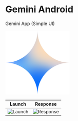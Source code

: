 # Gemini Android
 Gemini App (Simple UI)

<img src="https://github.com/gy6543721/GeminiAndroid/blob/main/app/src/main/res/icon.png" height="200"/>

Launch | Response
:--: | :--:
<img width="271" alt="Launch" src="https://github.com/gy6543721/GeminiAndroid/assets/46208481/9185036a-8177-4c22-9a88-a712a1c1e186"> | <img width="271" alt="Response" src="https://github.com/gy6543721/GeminiAndroid/assets/46208481/89afb608-319c-4f06-b7d5-70a43c8e1c55">
